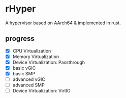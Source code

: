 # rHyper

A hypervisor based on AArch64 & implemented in rust.

## progress

* [x] CPU Virtualization
* [x] Memory Virtualization
* [x] Device Virtualization: Passthrough
* [x] basic vGIC
* [x] basic SMP
* [ ] advanced vGIC
* [ ] advanced SMP
* [ ] Device Virtualization: VirtIO